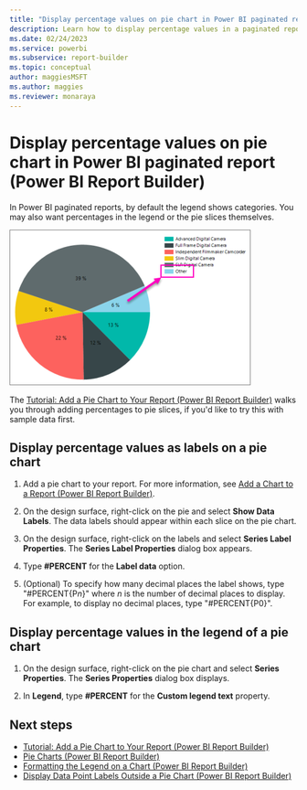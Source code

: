 ```yaml
---
title: "Display percentage values on pie chart in Power BI paginated report | Microsoft Docs"
description: Learn how to display percentage values in a paginated report on a pie chart, in the legend or in the pie slices in Power BI Report Builder.
ms.date: 02/24/2023
ms.service: powerbi
ms.subservice: report-builder
ms.topic: conceptual
author: maggiesMSFT
ms.author: maggies
ms.reviewer: monaraya
---
```

# Display percentage values on pie chart in Power BI paginated report (Power BI Report Builder)

In Power BI paginated reports, by default the legend shows categories. You may also want percentages in the legend or the pie slices themselves.

![Screenshot of a pie-chart-other-slicepie chart showing percentages for the slices of the pie.](/powerbi-docs/paginated-reports/media/paginated-reports-visualizations/pie-chart-other-slice.png "Screenshot of a pie chart showing percentages for the slices of the pie.") 


 The [Tutorial: Add a Pie Chart to Your Report (Power BI Report Builder)](/paginated-reports/tutorials/tutorial-add-pie-chart-to-your-report-report-builder) walks you through adding percentages to pie slices, if you'd like to try this with sample data first.
 
  
## Display percentage values as labels on a pie chart  
  
1.  Add a pie chart to your report. For more information, see [Add a Chart to a Report &#40;Power BI Report Builder&#41;](add-chart-to-report-report-builder.md).  
  
2.  On the design surface, right-click on the pie and select **Show Data Labels**. The data labels should appear within each slice on the pie chart.  
  
3.  On the design surface, right-click on the labels and select **Series Label Properties**. The **Series Label Properties** dialog box appears.  
  
4.  Type **#PERCENT** for the **Label data** option.  
  
5.  (Optional) To specify how many decimal places the label shows, type "#PERCENT{P*n*}" where *n* is the number of decimal places to display. For example, to display no decimal places, type "#PERCENT{P0}".  
  
## Display percentage values in the legend of a pie chart  
  
1.  On the design surface, right-click on the pie chart and select **Series Properties**. The **Series Properties** dialog box displays.  
  
2.  In **Legend**, type **#PERCENT** for the **Custom legend text** property.  
  
## Next steps  
* [Tutorial: Add a Pie Chart to Your Report (Power BI Report Builder)](/paginated-reports/tutorials/tutorial-add-pie-chart-to-your-report-report-builder)
*  [Pie Charts &#40;Power BI Report Builder&#41;](pie-charts-report-builder.md)   
*  [Formatting the Legend on a Chart &#40;Power BI Report Builder&#41;](chart-legend-formatting-report-builder.md)   
*  [Display Data Point Labels Outside a Pie Chart &#40;Power BI Report Builder&#41;](display-data-point-labels-outside-pie-chart-report-builder.md)   
